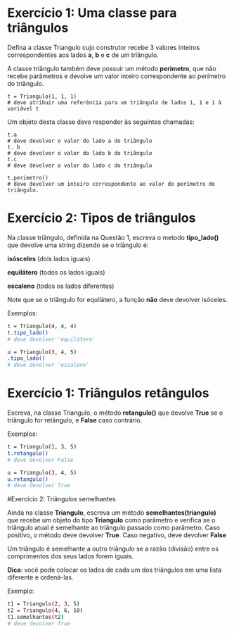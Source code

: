 # Exercício 1: Uma classe para triângulos

Defina a classe Triangulo cujo construtor recebe 3 valores inteiros correspondentes aos lados **a**, **b** e **c** de um triângulo.

A classe triângulo também deve possuir um método **perimetro**, que não recebe parâmetros e devolve um valor inteiro correspondente ao perímetro do triângulo.

```
t = Triangulo(1, 1, 1)
# deve atribuir uma referência para um triângulo de lados 1, 1 e 1 à variável t 
```

Um objeto desta classe deve responder às seguintes chamadas:

```
t.a
# deve devolver o valor do lado a do triângulo
t. b
# deve devolver o valor do lado b do triângulo
t.c
# deve devolver o valor do lado c do triângulo

t.perimetro()
# deve devolver um inteiro correspondente ao valor do perímetro do triângulo.
```

# Exercício 2: Tipos de triângulos

Na classe triângulo, definida na Questão 1, escreva o metodo **tipo_lado()** que devolve uma string dizendo se o triângulo é:

**isósceles** (dois lados iguais)

**equilátero** (todos os lados iguais)

**escaleno** (todos os lados diferentes)

Note que se o triângulo for equilátero, a função **não** deve devolver isóceles.

Exemplos:

```bash
t = Triangulo(4, 4, 4)
t.tipo_lado()
# deve devolver 'equilátero'

u = Triangulo(3, 4, 5)
.tipo_lado()
# deve devolver 'escaleno'
```

# Exercício 1: Triângulos retângulos

Escreva, na classe Triangulo, o método **retangulo()** que devolve **True** se o triângulo for retângulo, e **False** caso contrário.

Exemplos:

```bash
t = Triangulo(1, 3, 5)
t.retangulo()
# deve devolver False

u = Triangulo(3, 4, 5)
u.retangulo()
# deve devolver True
```

#Exercício 2: Triângulos semelhantes

Ainda na classe **Triangulo**, escreva um método **semelhantes(triangulo)** que recebe um objeto do tipo **Triangulo** como parâmetro e verifica se o triângulo atual é semelhante ao triângulo passado como parâmetro. Caso positivo, o método deve devolver **True**. Caso negativo, deve devolver **False**

Um triângulo é semelhante a outro triângulo se a razão (divisão) entre os comprimentos dos seus lados forem iguais.

**Dica**: você pode colocar os lados de cada um dos triângulos em uma lista diferente e ordená-las.

Exemplo:

```bash
t1 = Triangulo(2, 3, 5)
t2 = Triangulo(4, 6, 10)
t1.semelhantes(t2)
# deve devolver True
```
